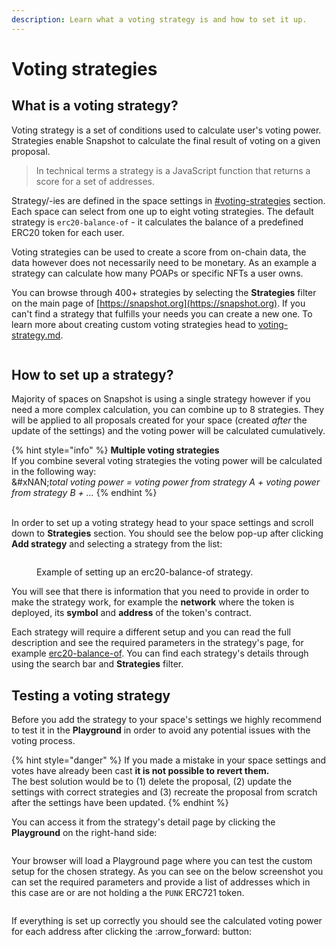 ```yaml
---
description: Learn what a voting strategy is and how to set it up.
---
```


# Voting strategies

## What is a voting strategy?

Voting strategy is a set of conditions used to calculate user's voting power. Strategies enable Snapshot to calculate the final result of voting on a given proposal.

> &#x20;In technical terms a strategy is a JavaScript function that returns a score for a set of addresses.&#x20;

Strategy/-ies are defined in the space settings in [#voting-strategies](spaces/settings.md#voting-strategies "mention") section. Each space can select from one up to eight voting strategies. The default strategy is `erc20-balance-of` - it calculates the balance of a predefined ERC20 token for each user.

Voting strategies can be used to create a score from on-chain data, the data however does not necessarily need to be monetary. As an example a strategy can calculate how many POAPs or specific NFTs a user owns.

You can browse through 400+ strategies by selecting the **Strategies** filter on the main page of [https://snapshot.org](https://snapshot.org). If you can't find a strategy that fulfills your needs you can create a new one. To learn more about creating custom voting strategies head to [voting-strategy.md](../developer-guides/voting-strategy.md "mention").

<figure><img src="../.gitbook/assets/image (113).png" alt=""><figcaption></figcaption></figure>

## How to set up a strategy?

Majority of spaces on Snapshot is using a single strategy however if you need a more complex calculation, you can combine up to 8 strategies. They will be applied to all proposals created for your space (created _after_ the update of the settings) and the voting power will be calculated cumulatively.&#x20;

{% hint style="info" %}
**Multiple voting strategies**\
If you combine several voting strategies the voting power will be calculated in the following way:\
&#xNAN;_&#x74;otal voting power = voting power from strategy A + voting power from strategy B + ..._
{% endhint %}

\
In order to set up a voting strategy head to your space settings and scroll down to **Strategies** section. You should see the below pop-up after clicking **Add strategy** and selecting a strategy from the list:

<figure><img src="../.gitbook/assets/image (23).png" alt=""><figcaption><p>Example of setting up an erc20-balance-of strategy.</p></figcaption></figure>

You will see that there is information that you need to provide in order to make the strategy work, for example the **network** where the token is deployed, its **symbol** and **address** of the token's contract.&#x20;

Each strategy will require a different setup and you can read the full description and see the required parameters in the strategy's page, for example [erc20-balance-of](https://snapshot.org/#/strategy/erc20-balance-of). You can find each strategy's details through using the search bar and **Strategies** filter.

## Testing a voting strategy

Before you add the strategy to your space's settings we highly recommend to test it in the **Playground** in order to avoid any potential issues with the voting process.

{% hint style="danger" %}
If you made a mistake in your space settings and votes have already been cast **it is not possible to revert them.** \
The best solution would be to (1) delete the proposal, (2) update the settings with correct strategies and (3) recreate the proposal from scratch after the settings have been updated.
{% endhint %}

You can access it from the strategy's detail page by clicking the **Playground** on the right-hand side:

<figure><img src="../.gitbook/assets/image (132).png" alt=""><figcaption></figcaption></figure>

Your browser will load a Playground page where you can test the custom setup for the chosen strategy. As you can see on the below screenshot you can set the required parameters and provide a list of addresses which in this case are or are not holding a the `PUNK` ERC721 token.&#x20;

<figure><img src="../.gitbook/assets/image (59).png" alt=""><figcaption></figcaption></figure>

If everything is set up correctly you should see the calculated voting power for each address after clicking the :arrow\_forward: button:

<figure><img src="../.gitbook/assets/image (88).png" alt=""><figcaption></figcaption></figure>
